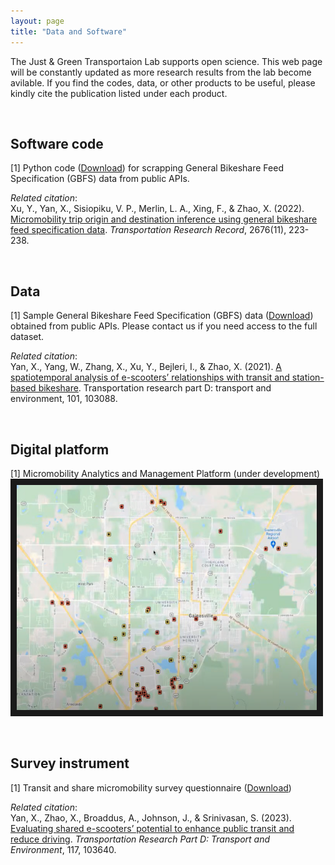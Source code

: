 ```yaml
---
layout: page
title: "Data and Software"
---
```


The Just & Green Transportaion Lab supports open science. This web page will be constantly updated as more research results from the lab become avilable. If you find the codes, data, or other products to be useful, please kindly cite the publication listed under each product.

&nbsp;


## Software code
[1] Python code ([Download](https://github.com/jacobyan0/jacobyan0.github.io/blob/master/Sharing/GBFS%20data%20extraction.zip?raw=true)) for scrapping General Bikeshare Feed Specification (GBFS) data from public APIs.

_Related citation_: <br/>
Xu, Y., Yan, X., Sisiopiku, V. P., Merlin, L. A., Xing, F., & Zhao, X. (2022). [Micromobility trip origin and destination inference using general bikeshare feed specification data](https://doi.org/10.1177/03611981221092005). _Transportation Research Record_, 2676(11), 223-238.

&nbsp;
&nbsp;

## Data
[1] Sample General Bikeshare Feed Specification (GBFS) data ([Download](https://github.com/jacobyan0/jacobyan0.github.io/blob/master/Sharing/Washington%20DC_GBFS.zip?raw=true)) obtained from public APIs. Please contact us if you need access to the full dataset.

_Related citation_:<br/>
Yan, X., Yang, W., Zhang, X., Xu, Y., Bejleri, I., & Zhao, X. (2021). [A spatiotemporal analysis of e-scooters’ relationships with transit and station-based bikeshare](https://doi.org/10.1016/j.trd.2021.103088). Transportation research part D: transport and environment, 101, 103088.

&nbsp;
&nbsp;

## Digital platform 

[1] Micromobility Analytics and Management Platform (under development)
 <a href="https://www.youtube.com/embed/s4ABfMFuq9g" target="_blank">
 <img src="https://github.com/jacobyan0/jacobyan0.github.io/raw/master/images/Other/platform.png" alt="Watch the video" width="480" height="360" border="10" />
</a>
 
&nbsp;
&nbsp;

## Survey instrument
[1] Transit and share micromobility survey questionnaire ([Download](https://github.com/jacobyan0/jacobyan0.github.io/blob/master/Sharing/Transit%20and%20shared%20micromobility%20survey.docx?raw=true))

_Related citation_: <br/>
Yan, X., Zhao, X., Broaddus, A., Johnson, J., & Srinivasan, S. (2023). [Evaluating shared e-scooters’ potential to enhance public transit and reduce driving](https://doi.org/10.1016/j.trd.2023.103640). _Transportation Research Part D: Transport and Environment_, 117, 103640.

&nbsp;
&nbsp;



